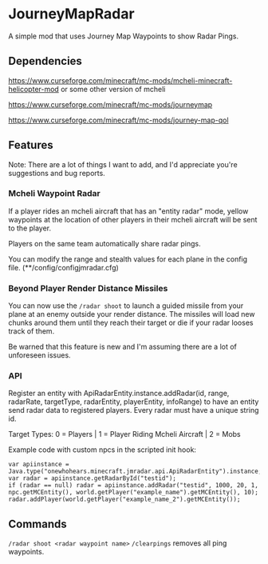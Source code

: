 # JourneyMapRadar
A simple mod that uses Journey Map Waypoints to show Radar Pings.
## Dependencies
https://www.curseforge.com/minecraft/mc-mods/mcheli-minecraft-helicopter-mod or some other version of mcheli

https://www.curseforge.com/minecraft/mc-mods/journeymap

https://www.curseforge.com/minecraft/mc-mods/journey-map-qol
## Features
Note: There are a lot of things I want to add, and I'd appreciate you're suggestions and bug reports. 
### Mcheli Waypoint Radar
If a player rides an mcheli aircraft that has an "entity radar" mode, yellow waypoints at the location of other players in their mcheli aircraft will be sent to the player. 

Players on the same team automatically share radar pings.

You can modify the range and stealth values for each plane in the config file. (**/config/configjmradar.cfg)
### Beyond Player Render Distance Missiles
You can now use the `/radar shoot` to launch a guided missile from your plane at an enemy outside your render distance. The missiles will load new chunks around them until they reach their target or die if your radar looses track of them.

Be warned that this feature is new and I'm assuming there are a lot of unforeseen issues. 
### API 
Register an entity with ApiRadarEntity.instance.addRadar(id, range, radarRate, targetType, radarEntity, playerEntity, infoRange) to have an entity send radar data to registered players. Every radar must have a unique string id. 

Target Types: 0 = Players | 1 = Player Riding Mcheli Aircraft | 2 = Mobs

Example code with custom npcs in the scripted init hook:
```
var apiinstance = Java.type("onewhohears.minecraft.jmradar.api.ApiRadarEntity").instance;
var radar = apiinstance.getRadarById("testid");
if (radar == null) radar = apiinstance.addRadar("testid", 1000, 20, 1, npc.getMCEntity(), world.getPlayer("example_name").getMCEntity(), 10);
radar.addPlayer(world.getPlayer("example_name_2").getMCEntity());
```
## Commands
`/radar shoot <radar waypoint name>`
`/clearpings` removes all ping waypoints.
